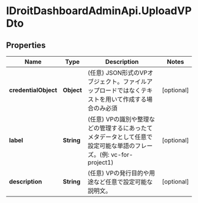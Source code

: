 # IDroitDashboardAdminApi.UploadVPDto

## Properties
Name | Type | Description | Notes
------------ | ------------- | ------------- | -------------
**credentialObject** | **Object** | (任意) JSON形式のVPオブジェクト。ファイルアップロードではなくテキストを用いて作成する場合のみ必須 | [optional] 
**label** | **String** | (任意) VPの識別や整理などの管理するにあったてメタデータとして任意で設定可能な単語のフレーズ。(例: vc-for-project1) | [optional] 
**description** | **String** | (任意) VPの発行目的や用途など任意で設定可能な説明文。 | [optional] 
